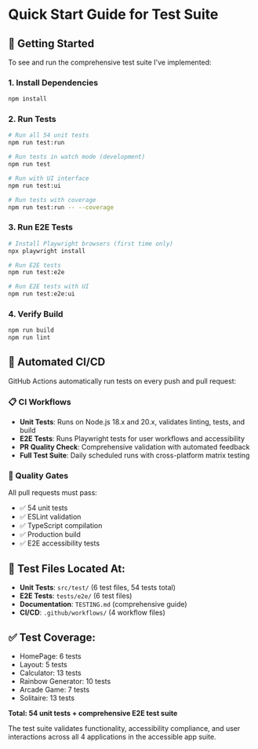 # Quick Start Guide for Test Suite

## 🚀 Getting Started

To see and run the comprehensive test suite I've implemented:

### 1. Install Dependencies
```bash
npm install
```

### 2. Run Tests
```bash
# Run all 54 unit tests
npm run test:run

# Run tests in watch mode (development)
npm run test

# Run with UI interface
npm run test:ui

# Run tests with coverage
npm run test:run -- --coverage
```

### 3. Run E2E Tests
```bash
# Install Playwright browsers (first time only)
npx playwright install

# Run E2E tests
npm run test:e2e

# Run E2E tests with UI
npm run test:e2e:ui
```

### 4. Verify Build
```bash
npm run build
npm run lint
```

## 🤖 Automated CI/CD

GitHub Actions automatically run tests on every push and pull request:

### 📋 CI Workflows
- **Unit Tests**: Runs on Node.js 18.x and 20.x, validates linting, tests, and build
- **E2E Tests**: Runs Playwright tests for user workflows and accessibility
- **PR Quality Check**: Comprehensive validation with automated feedback
- **Full Test Suite**: Daily scheduled runs with cross-platform matrix testing

### 🎯 Quality Gates
All pull requests must pass:
- ✅ 54 unit tests 
- ✅ ESLint validation
- ✅ TypeScript compilation
- ✅ Production build
- ✅ E2E accessibility tests

## 📁 Test Files Located At:
- **Unit Tests**: `src/test/` (6 test files, 54 tests total)
- **E2E Tests**: `tests/e2e/` (6 test files)
- **Documentation**: `TESTING.md` (comprehensive guide)
- **CI/CD**: `.github/workflows/` (4 workflow files)

## ✅ Test Coverage:
- HomePage: 6 tests
- Layout: 5 tests  
- Calculator: 13 tests
- Rainbow Generator: 10 tests
- Arcade Game: 7 tests
- Solitaire: 13 tests

**Total: 54 unit tests + comprehensive E2E test suite**

The test suite validates functionality, accessibility compliance, and user interactions across all 4 applications in the accessible app suite.